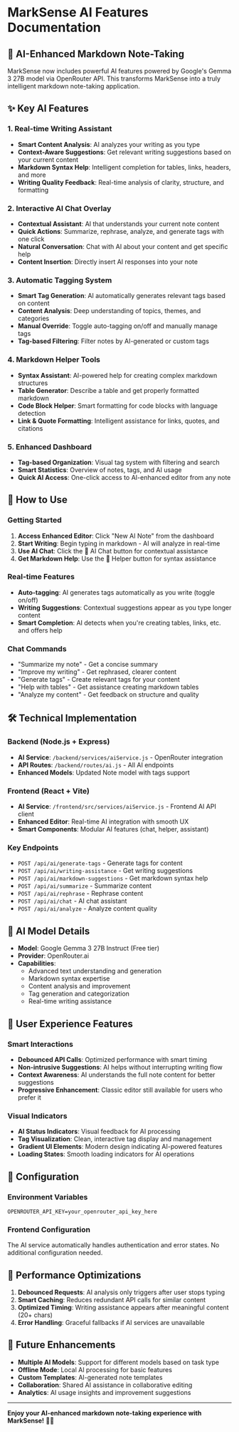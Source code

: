 # MarkSense AI Features Documentation

## 🤖 AI-Enhanced Markdown Note-Taking

MarkSense now includes powerful AI features powered by Google's Gemma 3 27B model via OpenRouter API. This transforms MarkSense into a truly intelligent markdown note-taking application.

## ✨ Key AI Features

### 1. **Real-time Writing Assistant**

- **Smart Content Analysis**: AI analyzes your writing as you type
- **Context-Aware Suggestions**: Get relevant writing suggestions based on your current content
- **Markdown Syntax Help**: Intelligent completion for tables, links, headers, and more
- **Writing Quality Feedback**: Real-time analysis of clarity, structure, and formatting

### 2. **Interactive AI Chat Overlay**

- **Contextual Assistant**: AI that understands your current note content
- **Quick Actions**: Summarize, rephrase, analyze, and generate tags with one click
- **Natural Conversation**: Chat with AI about your content and get specific help
- **Content Insertion**: Directly insert AI responses into your note

### 3. **Automatic Tagging System**

- **Smart Tag Generation**: AI automatically generates relevant tags based on content
- **Content Analysis**: Deep understanding of topics, themes, and categories
- **Manual Override**: Toggle auto-tagging on/off and manually manage tags
- **Tag-based Filtering**: Filter notes by AI-generated or custom tags

### 4. **Markdown Helper Tools**

- **Syntax Assistant**: AI-powered help for creating complex markdown structures
- **Table Generator**: Describe a table and get properly formatted markdown
- **Code Block Helper**: Smart formatting for code blocks with language detection
- **Link & Quote Formatting**: Intelligent assistance for links, quotes, and citations

### 5. **Enhanced Dashboard**

- **Tag-based Organization**: Visual tag system with filtering and search
- **Smart Statistics**: Overview of notes, tags, and AI usage
- **Quick AI Access**: One-click access to AI-enhanced editor from any note

## 🚀 How to Use

### Getting Started

1. **Access Enhanced Editor**: Click "New AI Note" from the dashboard
2. **Start Writing**: Begin typing in markdown - AI will analyze in real-time
3. **Use AI Chat**: Click the 🤖 AI Chat button for contextual assistance
4. **Get Markdown Help**: Use the 📝 Helper button for syntax assistance

### Real-time Features

- **Auto-tagging**: AI generates tags automatically as you write (toggle on/off)
- **Writing Suggestions**: Contextual suggestions appear as you type longer content
- **Smart Completion**: AI detects when you're creating tables, links, etc. and offers help

### Chat Commands

- "Summarize my note" - Get a concise summary
- "Improve my writing" - Get rephrased, clearer content
- "Generate tags" - Create relevant tags for your content
- "Help with tables" - Get assistance creating markdown tables
- "Analyze my content" - Get feedback on structure and quality

## 🛠 Technical Implementation

### Backend (Node.js + Express)

- **AI Service**: `/backend/services/aiService.js` - OpenRouter integration
- **API Routes**: `/backend/routes/ai.js` - All AI endpoints
- **Enhanced Models**: Updated Note model with tags support

### Frontend (React + Vite)

- **AI Service**: `/frontend/src/services/aiService.js` - Frontend AI API client
- **Enhanced Editor**: Real-time AI integration with smooth UX
- **Smart Components**: Modular AI features (chat, helper, assistant)

### Key Endpoints

- `POST /api/ai/generate-tags` - Generate tags for content
- `POST /api/ai/writing-assistance` - Get writing suggestions
- `POST /api/ai/markdown-suggestions` - Get markdown syntax help
- `POST /api/ai/summarize` - Summarize content
- `POST /api/ai/rephrase` - Rephrase content
- `POST /api/ai/chat` - AI chat assistant
- `POST /api/ai/analyze` - Analyze content quality

## 🎯 AI Model Details

- **Model**: Google Gemma 3 27B Instruct (Free tier)
- **Provider**: OpenRouter.ai
- **Capabilities**:
  - Advanced text understanding and generation
  - Markdown syntax expertise
  - Content analysis and improvement
  - Tag generation and categorization
  - Real-time writing assistance

## 🎨 User Experience Features

### Smart Interactions

- **Debounced API Calls**: Optimized performance with smart timing
- **Non-intrusive Suggestions**: AI helps without interrupting writing flow
- **Context Awareness**: AI understands the full note content for better suggestions
- **Progressive Enhancement**: Classic editor still available for users who prefer it

### Visual Indicators

- **AI Status Indicators**: Visual feedback for AI processing
- **Tag Visualization**: Clean, interactive tag display and management
- **Gradient UI Elements**: Modern design indicating AI-powered features
- **Loading States**: Smooth loading indicators for AI operations

## 🔧 Configuration

### Environment Variables

```env
OPENROUTER_API_KEY=your_openrouter_api_key_here
```

### Frontend Configuration

The AI service automatically handles authentication and error states. No additional configuration needed.

## 🚦 Performance Optimizations

1. **Debounced Requests**: AI analysis only triggers after user stops typing
2. **Smart Caching**: Reduces redundant API calls for similar content
3. **Optimized Timing**: Writing assistance appears after meaningful content (20+ chars)
4. **Error Handling**: Graceful fallbacks if AI services are unavailable

## 🎯 Future Enhancements

- **Multiple AI Models**: Support for different models based on task type
- **Offline Mode**: Local AI processing for basic features
- **Custom Templates**: AI-generated note templates
- **Collaboration**: Shared AI assistance in collaborative editing
- **Analytics**: AI usage insights and improvement suggestions

---

**Enjoy your AI-enhanced markdown note-taking experience with MarkSense!** 🚀✨
